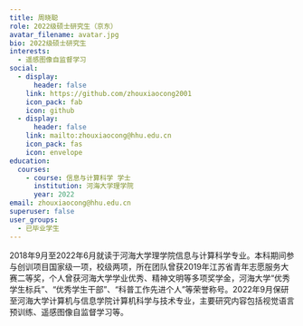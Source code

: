 ```yaml
---
title: 周晓聪
role: 2022级硕士研究生（京东）
avatar_filename: avatar.jpg
bio: 2022级硕士研究生
interests:
  - 遥感图像自监督学习
social:
  - display:
      header: false
    link: https://github.com/zhouxiaocong2001
    icon_pack: fab
    icon: github
  - display:
      header: false
    link: mailto:zhouxiaocong@hhu.edu.cn
    icon_pack: fas
    icon: envelope
education:
  courses:
    - course: 信息与计算科学 学士
      institution: 河海大学理学院
      year: 2022
email: zhouxiaocong@hhu.edu.cn
superuser: false
user_groups:
  - 已毕业学生
---
```

2018年9月至2022年6月就读于河海大学理学院信息与计算科学专业。本科期间参与创训项目国家级一项，校级两项，所在团队曾获2019年江苏省青年志愿服务大赛二等奖，个人曾获河海大学学业优秀、精神文明等多项奖学金，河海大学“优秀学生标兵”、“优秀学生干部”、“科普工作先进个人”等荣誉称号。2022年9月保研至河海大学计算机与信息学院计算机科学与技术专业，主要研究内容包括视觉语言预训练、遥感图像自监督学习等。
